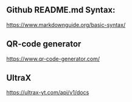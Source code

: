 ## Github README.md Syntax:

https://www.markdownguide.org/basic-syntax/

## QR-code generator
https://www.qr-code-generator.com/

## UltraX
https://ultrax-yt.com/api/v1/docs
